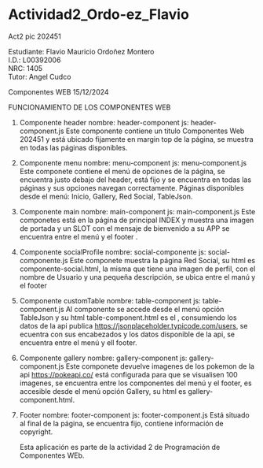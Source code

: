 # Actividad2_Ordo-ez_Flavio
Act2 pic 202451

Estudiante: Flavio Mauricio Ordoñez Montero  
I.D.: L00392006  
NRC: 1405  
Tutor: Angel Cudco

Componentes WEB 15/12/2024

FUNCIONAMIENTO DE LOS COMPONENTES WEB
1. Componente header 
   nombre: header-component
   js: header-component.js
   Este componente contiene un titulo Componentes Web 202451 y está ubicado fijamente en margin top de la página, se muestra en todas las páginas disponibles.
   
2. Componente menu
     nombre: menu-component
     js: menu-component.js
     Este componete contiene el menú de opciones de la página, se encuentra justo debajo del header, está fijo y se encuentra en todas las páginas y sus opciones navegan correctamente.
     Páginas disponibles desde el menú: Inicio, Gallery, Red Social, TableJson.
   
3. Componente main
     nombre: main-component
     js: main-component.js
     Este componetes está en la página de principal INDEX y muestra una imagen de portada  y un SLOT con el mensaje de bienvenido a su APP se encuentra entre el menú y el footer .
   
4. Componente socialProfile
     nombre: social-componente
     js: social-componente.js
     Este componete muestra la página Red Social, su html es componente-social.html, la misma que tiene una imagen de perfil, con el nombre de Usuario y una pequeña descripción, se ubica entre el manú y el footer
   
5. Componente customTable
   nombre: table-component
   js: table-component.js
   Al componente se accede desde el menú opción TableJson y su html table-component.html es el , consumiendo los datos de la api publica https://jsonplaceholder.typicode.com/users,
   se ecuentra con sus encabezados y los datos disponible de la api, se encuentra entre el menú y ell footer.
    
6. Componente gallery
   nombre: gallery-component
   js: gallery-component.js
   Este componete devuelve imagenes de los pokemon de la api https://pokeapi.co/ está configurada para que se visualisen 100 imagenes,
   se encuentra entre los componentes del menú y el footer, es accesible desde el menú opción Gallery, su html es gallery-component.html.
   
11. Footer
    nombre: footer-component
    js: footer-component.js
    Está situado al final de la página, se encuentra fijo, contiene información de copyright.

    Esta aplicación es parte de la actividad 2 de Programación de Componentes WEb.   



